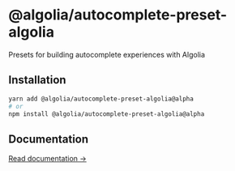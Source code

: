 # @algolia/autocomplete-preset-algolia

Presets for building autocomplete experiences with Algolia

## Installation

```sh
yarn add @algolia/autocomplete-preset-algolia@alpha
# or
npm install @algolia/autocomplete-preset-algolia@alpha
```

## Documentation

[Read documentation →](https://autocomplete-experimental.netlify.app/docs/highlightAlgoliaHit)
